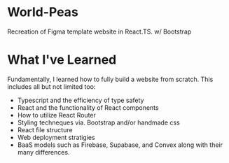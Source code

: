 # World-Peas
Recreation of Figma template website in React.TS. w/ Bootstrap

# What I've Learned
Fundamentally, I learned how to fully build a website from scratch. This includes all but not limited too:
* Typescript and the efficiency of type safety
* React and the functionality of React components
* How to utilize React Router
* Styling techneques via. Bootstrap and/or handmade css
* React file structure
* Web deployment stratigies
* BaaS models such as Firebase, Supabase, and Convex along with their many differences.
